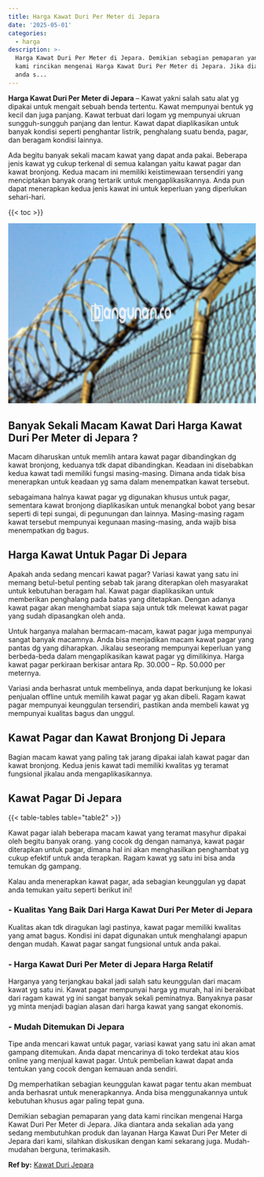 ```yaml
---
title: Harga Kawat Duri Per Meter di Jepara
date: '2025-05-01'
categories:
  - harga
description: >-
  Harga Kawat Duri Per Meter di Jepara. Demikian sebagian pemaparan yang data
  kami rincikan mengenai Harga Kawat Duri Per Meter di Jepara. Jika diantara
  anda s...
---
```


**Harga Kawat Duri Per Meter di Jepara** – Kawat yakni salah satu alat yg dipakai untuk mengait sebuah benda tertentu. Kawat mempunyai bentuk yg kecil dan juga panjang. Kawat terbuat dari logam yg mempunyai ukruan sungguh-sungguh panjang dan lentur. Kawat dapat diaplikasikan untuk banyak kondisi seperti penghantar listrik, penghalang suatu benda, pagar, dan beragam kondisi lainnya.

Ada begitu banyak sekali macam kawat yang dapat anda pakai. Beberapa jenis kawat yg cukup terkenal di semua kalangan yaitu kawat pagar dan kawat bronjong. Kedua macam ini memiliki keistimewaan tersendiri yang menciptakan banyak orang tertarik untuk mengaplikasikannya. Anda pun dapat menerapkan kedua jenis kawat ini untuk keperluan yang diperlukan sehari-hari.

{{< toc >}}

![Harga Kawat Duri Per Meter di Jepara](/images/jual-kawat-murah09.png)

## Banyak Sekali Macam Kawat Dari Harga Kawat Duri Per Meter di Jepara ?

Macam diharuskan untuk memlih antara kawat pagar dibandingkan dg kawat bronjong, keduanya tdk dapat dibandingkan. Keadaan ini disebabkan kedua kawat tadi memiliki fungsi masing-masing. Dimana anda tidak bisa menerapkan untuk keadaan yg sama dalam menempatkan kawat tersebut.

sebagaimana halnya kawat pagar yg digunakan khusus untuk pagar, sementara kawat bronjong diaplikasikan untuk menangkal bobot yang besar seperti di tepi sungai, di pegunungan dan lainnya. Masing-masing ragam kawat tersebut mempunyai kegunaan masing-masing, anda wajib bisa menempatkan dg bagus.

## Harga Kawat Untuk Pagar Di Jepara

Apakah anda sedang mencari kawat pagar? Variasi kawat yang satu ini memang betul-betul penting sebab tak jarang diterapkan oleh masyarakat untuk kebutuhan beragam hal. Kawat pagar diaplikasikan untuk memberikan penghalang pada batas yang ditetapkan. Dengan adanya kawat pagar akan menghambat siapa saja untuk tdk melewat kawat pagar yang sudah dipasangkan oleh anda.

Untuk harganya malahan bermacam-macam, kawat pagar juga mempunyai sangat banyak macamnya. Anda bisa menjadikan macam kawat pagar yang pantas dg yang diharapkan. Jikalau seseorang mempunyai keperluan yang berbeda-beda dalam mengaplikasikan kawat pagar yg dimilikinya. Harga kawat pagar perkiraan berkisar antara Rp. 30.000 – Rp. 50.000 per meternya.

Variasi anda berhasrat untuk membelinya, anda dapat berkunjung ke lokasi penjualan offline untuk memilih kawat pagar yg akan dibeli. Ragam kawat pagar mempunyai keunggulan tersendiri, pastikan anda membeli kawat yg mempunyai kualitas bagus dan unggul.

## Kawat Pagar dan Kawat Bronjong Di Jepara

Bagian macam kawat yang paling tak jarang dipakai ialah kawat pagar dan kawat bronjong. Kedua jenis kawat tadi memiliki kwalitas yg teramat fungsional jikalau anda mengaplikasikannya.

## Kawat Pagar Di Jepara

{{< table-tables table="table2" >}}

Kawat pagar ialah beberapa macam kawat yang teramat masyhur dipakai oleh begitu banyak orang. yang cocok dg dengan namanya, kawat pagar diterapkan untuk pagar, dimana hal ini akan menghasilkan penghambat yg cukup efektif untuk anda terapkan. Ragam kawat yg satu ini bisa anda temukan dg gampang.

Kalau anda menerapkan kawat pagar, ada sebagian keunggulan yg dapat anda temukan yaitu seperti berikut ini!

### \- Kualitas Yang Baik Dari Harga Kawat Duri Per Meter di Jepara

Kualitas akan tdk diragukan lagi pastinya, kawat pagar memiliki kwalitas yang amat bagus. Kondisi ini dapat digunakan untuk menghalangi apapun dengan mudah. Kawat pagar sangat fungsional untuk anda pakai.

### \- Harga Kawat Duri Per Meter di Jepara Harga Relatif

Harganya yang terjangkau bakal jadi salah satu keunggulan dari macam kawat yg satu ini. Kawat pagar mempunyai harga yg murah, hal ini berakibat dari ragam kawat yg ini sangat banyak sekali peminatnya. Banyaknya pasar yg minta menjadi bagian alasan dari harga kawat yang sangat ekonomis.

### \- Mudah Ditemukan Di Jepara

Tipe anda mencari kawat untuk pagar, variasi kawat yang satu ini akan amat gampang ditemukan. Anda dapat mencarinya di toko terdekat atau kios online yang menjual kawat pagar. Untuk pembelian kawat dapat anda tentukan yang cocok dengan kemauan anda sendiri.

Dg memperhatikan sebagian keunggulan kawat pagar tentu akan membuat anda berhasrat untuk menerapkannya. Anda bisa menggunakannya untuk kebutuhan khusus agar paling tepat guna.

Demikian sebagian pemaparan yang data kami rincikan mengenai Harga Kawat Duri Per Meter di Jepara. Jika diantara anda sekalian ada yang sedang membutuhkan produk dan layanan Harga Kawat Duri Per Meter di Jepara dari kami, silahkan diskusikan dengan kami sekarang juga. Mudah-mudahan berguna, terimakasih.

**Ref by:** [Kawat Duri Jepara](https://id.wikipedia.org/wiki/Kawat)
